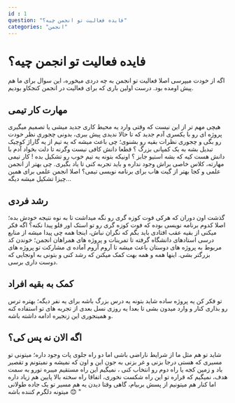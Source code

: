 ```yaml
---
id : 1
question: "فایده فعالیت تو انجمن چیه؟"
categories: "انجمن"
---
```

# فایده فعالیت تو انجمن چیه؟

اگه از خودت میپرسی اصلا فعالیت تو انجمن به چه دردی میخوره، این سوال برای ما هم پیش اومده بود. درست اولین باری که برای فعالیت در انجمن کنجکاو بودیم.  

## مهارت کار تیمی 

هیچی مهم تر از این نیست که وقتی وارد یه محیط کاری جدید میشی یا تصمیم میگیری پروژه ای رو با یکسری آدم جدید که تا حالا ندیدی پیش ببری، بدونی چجوری نظر خودت رو بگی و چجوری نظرات بقیه رو بشنوی؛ چی باعث میشه که یه تیم از یه گاراژ کوچیک تبدیل بشه به یک کمپانی بزرگ ؟ قطعا دانش کافی نیست وگرنه تا دلت بخواد آدم با دانش هست کیه که بشه استیو جابز ؟ اونیکه بتونه یه تیم خوب رو تشکیل بده !
کار تیمی مهارته، کلاس خاصی براش وجود نداره و باید تجربه کنی تا یاد بگیری. چی بهتر از انجمن علمی و کجا بهتر از گیت هاب برای برنامه نویسی تیمی؟ اصلا انجمن علمی برای همین چیزا تشکیل میشه دیگه...

## رشد فردی

گذشت اون دوران که هرکی فوت کوزه گری رو نگه میداشت تا به نوه نتیجه خودش بده؛ اصلا کدوم برنامه نویسی بوده که فوت کوزه گری رو تو استک اور فلو پیدا نکنه؟ اگه فکر میکنی از بقیه عقب افتادی باید بگم که نگران نباش، اینجا همه چی پیدا میشه از منابع درسی استادهای دانشگاه گرفته تا تمرینات و پروژه های همراهان انجمن؛ خوندن کد مربوط به پروژه های دوستان باعث میشه تا آروم آروم آماده ی مشارکت تو پروژه های بزرگتر بشی. اینها همه و همه بهت کمک میکنن که رشد کنی و بتونی به اونجایی که دوست داری برسی. 

## کمک به بقیه افراد

تو فکر کن یه پروژه ساده شاید بتونه یه درس بزرگ باشه برای یه نفر دیگه؛ بهتره ترس رو بذاری کنار و وارد میدون بشی تا بعدا یه روزی نسل بعدی از تجربه های تو استفاده کنه و همینجوری این زنجیره ادامه داشته باشه.

## اگه الان نه پس کی؟

شاید تو هم مثل ما از شرایط ناراضی باشی اما دو راه جلوی پات وجود داره؛ میتونی تو مسیری که هستی درجا بزنی و غر بزنی به جون این و اون که نمیشه و نمیتونم و تقصیر باد و زمین کجه یا راه دوم رو انتخاب کنی ، نمیگیم این راه مستقیم میبره تورو به سمت هدف، نمیگیم که قراره تو این راه شکست نخوری، اتفاقا راه سخته بالا پایین هم زیاد داره اما کنار هم میتونیم از پسش بربیام، گاهی وقتا دیدن یه هم مسیر تو یک جاده طولانی میتونه دلگرم کننده باشه 😊 "
